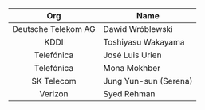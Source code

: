 | Org                    | Name                                                |
| :-----------------------:| ----------------------------------------------------|
| Deutsche Telekom AG | Dawid Wróblewski |
| KDDI | Toshiyasu Wakayama |
| Telefónica | José Luis Urien |
| Telefónica | Mona Mokhber |
| SK Telecom | Jung Yun-sun (Serena) |
| Verizon | Syed Rehman |
